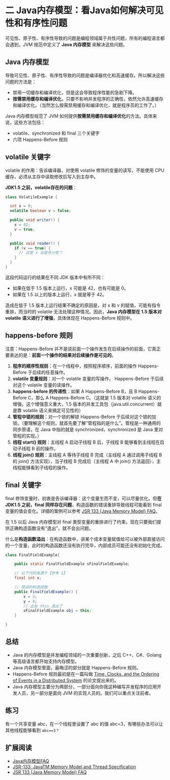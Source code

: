 # 二 Java内存模型：看Java如何解决可见性和有序性问题

可见性、原子性、有序性导致的问题是编程领域属于共性问题，所有的编程语言都会遇到。JVM 规范中定义了 **Java 内存模型** 来解决这些问题。

## Java 内存模型

导致可见性、原子性、有序性导致的问题是编译器优化和高速缓存。所以解决这些问题的方法是：

- 禁用一切缓存和编译优化，但是这会导致程序性能的急剧下降。
- **按需禁用缓存和编译优化**，只要不影响并发程序的正确性，依然允许高速缓存和编译优化。（当然怎么按需禁用缓存和编译优化，就是程序员的工作了。）

Java 内存模型规范了 JVM 如何提供**按需禁用缓存和编译优化**的方法。具体来说，这些方法包括：

- volatile、synchronized 和 final 三个关键字
- 六项 Happens-Before 规则

## volatile 关键字

volatile 的作用：告诉编译器，对使用 volatile 修饰的变量的读写，不能使用 CPU 缓存，必须从主存中读取修改后写入到主存中。

**JDK1.5 之前，volatile存在的问题**：

```java
class VolatileExample {

  int x = 0;
  volatile boolean v = false;

  public void writer() {
    x = 42;
    v = true;
  }

  public void reader() {
    if (v == true) {
      // 这里 x 会是多少呢？
    }
  }
}
```

这段代码运行的结果在不同 JDK 版本中有所不同：

- 如果在低于 1.5 版本上运行，x 可能是 42，也有可能是 0。
- 如果在 1.5 以上的版本上运行，x 就是等于 42。

造成在低于 1.5 版本上运行结果不确定的原因是，对 x 和 v 的赋值，可能有指令重排，而当时的 volatile 无法处理这种情况。因此，**Java 内存模型在 1.5 版本对 volatile 语义进行了增强**，具体体现在 Happens-Before 规则中。

## happens-before 规则

注意：Happens-Before 并不是说前面一个操作发生在后续操作的前面，它真正要表达的是：**前面一个操作的结果对后续操作是可见的**。

1. **程序的顺序性规则**：在一个线程中，按照程序顺序，前面的操作 Happens-Before 于后续的任意操作。
2. **volatile 变量规则**：对一个 volatile 变量的写操作， Happens-Before 于后续对这个 volatile 变量的读操作。
3. **happens-before 的传递性**：如果 A Happens-Before B，且 B Happens-Before C，那么 A Happens-Before C。（这就是 1.5 版本对 volatile 语义的增强，这个增强意义重大，1.5 版本的并发工具包（java.util.concurrent）就是靠 volatile 语义来搞定可见性的）
4. **管程中锁的规则**：对一个锁的解锁 Happens-Before 于后续对这个锁的加锁。（要理解这个规则，就首先要了解“管程指的是什么”。管程是一种通用的同步原语，在 Java 中指的就是 synchronized，synchronized 是 Java 里对管程的实现。）
5. **线程 start() 规则**：主线程 A 启动子线程 B 后，子线程 B 能够看到主线程在启动子线程 B 前的操作。
6. **线程 join() 规则**：主线程 A 等待子线程 B 完成（主线程 A 通过调用子线程 B 的 join() 方法实现），当子线程 B 完成后（主线程 A 中 join() 方法返回），主线程能够看到子线程的操作。

## final 关键字

final 修饰变量时，初衷是告诉编译器：这个变量生而不变，可以尽量优化。但**在 JDK1.5 之前，final 同样存在问题**，构造函数的错误重排导致线程可能看到 final 变量的值会变化。详细的案例可以参考 [JSR 133 (Java Memory Model) FAQ](http://www.cs.umd.edu/~pugh/java/memoryModel/jsr-133-faq.html#finalWrong)。

在 1.5 以后 Java 内存模型对 final 类型变量的重排进行了约束。现在只要我们提供正确构造函数没有“逸出”，就不会出问题。

什么是**构造函数溢出**：在构造函数中，讲某个成本变量赋值给可以被外部直接访问的一个变量，此时的构造函数还没有执行完毕，内部成员可能还没有初始化完成。

```java
class FinalFieldExample{

    public static FinalFieldExample sFinalFieldExample;

    // 以下代码来源于【参考 1】
    final int x;

    // 错误的构造函数
    public FinalFieldExample() {
        x = 3;
        y = 4;
        // 此处 this 逸出了
        sFinalFieldExample.obj = this;
    }

}
```

## 总结

- Java 的内存模型是并发编程领域的一次重要创新，之后 C++、C#、Golang 等高级语言都开始支持内存模型。
- Java 内存模型里面，最晦涩的部分就是 Happens-Before 规则。
- Happens-Before 规则最初是在一篇叫做 [Time, Clocks, and the Ordering of Events in a Distributed System](https://lamport.azurewebsites.net/pubs/time-clocks.pdf) 的论文提出来的。
- Java 内存模型主要分为两部分，一部分面向你我这种编写并发程序的应用开发人员，另一部分是面向 JVM 的实现人员的。我们可以重点关注前者。

## 练习

有一个共享变量 abc，在一个线程里设置了 abc 的值 abc=3，有哪些办法可以让其他线程能够看到 `abc==3？`

## 扩展阅读

- [Java内存模型FAQ](http://ifeve.com/jmm-faq/)
- [JSR-133: JavaTM Memory Model and Thread Specification](https://www.cs.umd.edu/~pugh/java/memoryModel/jsr133.pdf)
- [JSR 133 (Java Memory Model) FAQ](http://www.cs.umd.edu/~pugh/java/memoryModel/jsr-133-faq.html#finalWrong)

